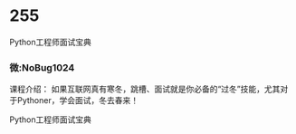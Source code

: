 # 255
Python工程师面试宝典
### 微:NoBug1024 


课程介绍：
如果互联网真有寒冬，跳槽、面试就是你必备的“过冬”技能，尤其对于Pythoner，学会面试，冬去春来！

Python工程师面试宝典
